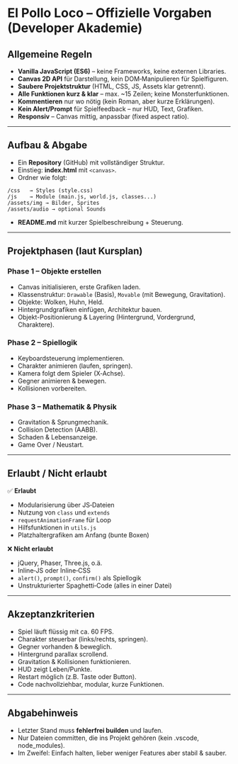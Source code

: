 # El Pollo Loco – Offizielle Vorgaben (Developer Akademie)

## Allgemeine Regeln
- **Vanilla JavaScript (ES6)** – keine Frameworks, keine externen Libraries.
- **Canvas 2D API** für Darstellung, kein DOM‑Manipulieren für Spielfiguren.
- **Saubere Projektstruktur** (HTML, CSS, JS, Assets klar getrennt).
- **Alle Funktionen kurz & klar** – max. ~15 Zeilen; keine Monsterfunktionen.
- **Kommentieren** nur wo nötig (kein Roman, aber kurze Erklärungen).
- **Kein Alert/Prompt** für Spielfeedback – nur HUD, Text, Grafiken.
- **Responsiv** – Canvas mittig, anpassbar (fixed aspect ratio).

---

## Aufbau & Abgabe
- Ein **Repository** (GitHub) mit vollständiger Struktur.
- Einstieg: **index.html** mit `<canvas>`.
- Ordner wie folgt:
```
/css   → Styles (style.css)
/js    → Module (main.js, world.js, classes...)
/assets/img → Bilder, Sprites
/assets/audio → optional Sounds
```
- **README.md** mit kurzer Spielbeschreibung + Steuerung.

---

## Projektphasen (laut Kursplan)

### Phase 1 – Objekte erstellen
- Canvas initialisieren, erste Grafiken laden.
- Klassenstruktur: `Drawable` (Basis), `Movable` (mit Bewegung, Gravitation).
- Objekte: Wolken, Huhn, Held.
- Hintergrundgrafiken einfügen, Architektur bauen.
- Objekt-Positionierung & Layering (Hintergrund, Vordergrund, Charaktere).

### Phase 2 – Spiellogik
- Keyboardsteuerung implementieren.
- Charakter animieren (laufen, springen).
- Kamera folgt dem Spieler (X‑Achse).
- Gegner animieren & bewegen.
- Kollisionen vorbereiten.

### Phase 3 – Mathematik & Physik
- Gravitation & Sprungmechanik.
- Collision Detection (AABB).
- Schaden & Lebensanzeige.
- Game Over / Neustart.

---

## Erlaubt / Nicht erlaubt

✅ **Erlaubt**
- Modularisierung über JS‑Dateien
- Nutzung von `class` und `extends`
- `requestAnimationFrame` für Loop
- Hilfsfunktionen in `utils.js`
- Platzhaltergrafiken am Anfang (bunte Boxen)

❌ **Nicht erlaubt**
- jQuery, Phaser, Three.js, o.ä.
- Inline‑JS oder Inline‑CSS
- `alert()`, `prompt()`, `confirm()` als Spiellogik
- Unstrukturierter Spaghetti‑Code (alles in einer Datei)

---

## Akzeptanzkriterien
- Spiel läuft flüssig mit ca. 60 FPS.
- Charakter steuerbar (links/rechts, springen).
- Gegner vorhanden & beweglich.
- Hintergrund parallax scrollend.
- Gravitation & Kollisionen funktionieren.
- HUD zeigt Leben/Punkte.
- Restart möglich (z.B. Taste oder Button).
- Code nachvollziehbar, modular, kurze Funktionen.

---

## Abgabehinweis
- Letzter Stand muss **fehlerfrei builden** und laufen.
- Nur Dateien committen, die ins Projekt gehören (kein .vscode, node_modules).
- Im Zweifel: Einfach halten, lieber weniger Features aber stabil & sauber.
